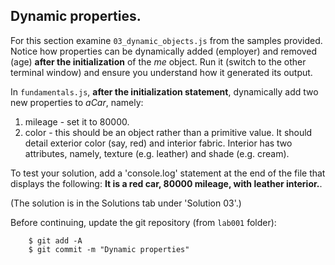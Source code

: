 ## Dynamic properties.

For this section examine `03_dynamic_objects.js` from the samples provided. Notice how properties can be dynamically added (employer) and removed (age) __after the initialization__ of the *me* object. Run it (switch to the other terminal window) and ensure you understand how it generated its output.

In `fundamentals.js`, __after the initialization statement__, dynamically add two new properties to *aCar*, namely:

1. mileage - set it to 80000.
1. color - this should be an object rather than a primitive value. It should detail exterior color (say, red) and interior fabric. Interior has two attributes, namely, texture (e.g. leather) and shade (e.g. cream).

To test your solution, add a 'console.log' statement at the end of the file that displays the following: __It is a red car, 80000 mileage, with leather interior.__.

(The solution is in the Solutions tab under 'Solution 03'.)

Before continuing, update the git repository (from `lab001` folder):
 
        $ git add -A
        $ git commit -m "Dynamic properties"

[solution]: ./07.Solutions.html